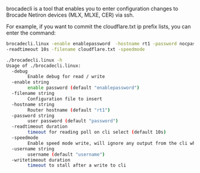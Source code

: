 brocadecli is a tool that enables you to enter configuration changes to Brocade Netiron devices (MLX, MLXE, CER) via ssh.

For example, if you want to commit the cloudflare.txt ip prefix lists, you can enter the command:

```bash 
brocadecli.linux -enable enablepassword  -hostname rt1 -password nocpassword -username noc \
-readtimeout 10s -filename cloudflare.txt -speedmode
```

```bash
./brocadecli.linux -h
Usage of ./brocadecli.linux:
  -debug
    	Enable debug for read / write
  -enable string
    	enable password (default "enablepassword")
  -filename string
    	Configuration file to insert
  -hostname string
    	Router hostname (default "rt1")
  -password string
    	user password (default "password")
  -readtimeout duration
    	timeout for reading poll on cli select (default 10s)
  -speedmode
        Enable speed mode write, will ignore any output from the cli while writing
  -username string
    	username (default "username")
  -writetimeout duration
    	timeout to stall after a write to cli
```
